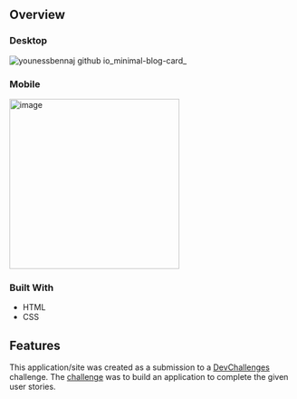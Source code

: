 ## Overview 

### Desktop

![younessbennaj github io_minimal-blog-card_](https://github.com/younessbennaj/minimal-blog-card/assets/18486062/24f2695a-bfec-4e53-982f-5aee9ce452e3)

### Mobile

<img src="https://github.com/younessbennaj/minimal-blog-card/assets/18486062/2285714a-ecb8-40c8-935e-15e8c1a296af" alt="image" width="300" height="auto" />

### Built With

* HTML
* CSS

## Features

This application/site was created as a submission to a [DevChallenges](https://devchallenges.io/) challenge. The [challenge](https://devchallenges.io/challenge/minimal-blog-card) was to build an application to complete the given user stories.

